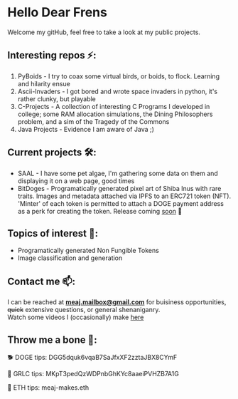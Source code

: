 # Hello Dear Frens
Welcome my gitHub, feel free to take a look at my public projects.
## Interesting repos ⚡:
1. PyBoids - I try to coax some virtual birds, or boids, to flock. Learning and hilarity ensue
2. Ascii-Invaders - I got bored and wrote space invaders in python, it's rather clunky, but playable
3. C-Projects - A collection of interesting C Programs I developed in college; some RAM allocation simulations, the Dining Philosophers problem, and a sim of the Tragedy of the Commons
4. Java Projects - Evidence I am aware of Java ;)
## Current projects 🛠️:
* SAAL - I have some pet algae, I'm gathering some data on them and displaying it on a web page, good times
* BitDoges - Programatically generated pixel art of Shiba Inus with rare traits. Images and metadata attached via IPFS to an ERC721 token (NFT). 'Minter' of each token is permitted to attach a DOGE payment address as a perk for creating the token. Release coming [soon](https://bitdoges.com) 👀
## Topics of interest 🌱:
* Programatically generated Non Fungible Tokens
* Image classification and generation
## Contact me 📫:
I can be reached at **meaj.mailbox@gmail.com** for buisiness opportunities, ~~quick~~ extensive questions, or general shenaniganry.   
Watch some videos I (occasionally) make [here](https://www.youtube.com/channel/UC9_9vFneCA4rA2FWsUTf15A)
## Throw me a bone 🦴:
🐕 DOGE tips: DGG5dquk6vqaB7SaJfxXF2zztaJBX8CYmF

🧄 GRLC tips: MKpT3pedQzWDPnbGhKYc8aaeiPVHZB7A1G

💠 ETH tips: meaj-makes.eth
